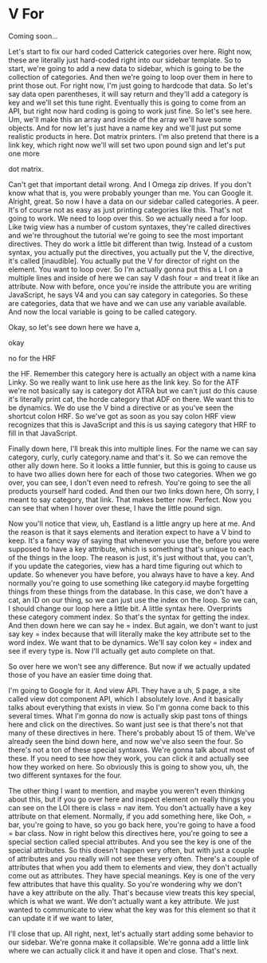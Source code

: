 # V For

Coming soon...

Let's start to fix our hard coded Catterick categories over here. Right now, these
are literally just hard-coded right into our sidebar template. So to start, we're
going to add a new data to sidebar, which is going to be the collection of
categories. And then we're going to loop over them in here to print those out. For
right now, I'm just going to hardcode that data. So let's say data open parentheses,
it will say return and they'll add a category is key and we'll set this tune right.
Eventually this is going to come from an API, but right now hard coding is going to
work just fine. So let's see here. Um, we'll make this an array and inside of the
array we'll have some objects. And for now let's just have a name key and we'll just
put some realistic products in here. Dot matrix printers. I'm also pretend that there
is a link key, which right now we'll will set two upon pound sign and let's put one
more

dot matrix.

Can't get that important detail wrong. And I Omega zip drives. If you don't know what
that is, you were probably younger than me. You can Google it. Alright, great. So now
I have a data on our sidebar called categories. A peer. It's of course not as easy as
just printing categories like this. That's not going to work. We need to loop over
this. So we actually need a for loop. Like twig view has a number of custom syntaxes,
they're called directives and we're throughout the tutorial we're going to see the
most important directives. They do work a little bit different than twig. Instead of
a custom syntax, you actually put the directives, you actually put the V, the
directive, it's called [inaudible]. You actually put the V for director of right on
the element. You want to loop over. So I'm actually gonna put this a L I on a
multiple lines and inside of here we can say V dash four = and treat it like an
attribute. Now with before, once you're inside the attribute you are writing
JavaScript, he says V4 and you can say category in categories. So these are
categories, data that we have and we can use any variable available. And now the
local variable is going to be called category.

Okay, so let's see down here we have a,

okay

no for the HRF

the HF. Remember this category here is actually an object with a name kina Linky. So
we really want to link use here as the link key. So for the ATF we're not basically
say is category dot ATRA but we can't just do this cause it's literally print cat,
the horde category that ADF on there. We want this to be dynamics. We do use the V
bind a directive or as you've seen the shortcut colon HRF. So we've got as soon as
you say colon HRF view recognizes that this is JavaScript and this is us saying
category that HRF to fill in that JavaScript.

Finally down here, I'll break this into multiple lines. For the name we can say
category, curly, curly category.name and that's it. So we can remove the other ally
down here. So it looks a little funnier, but this is going to cause us to have two
allies down here for each of those two categories. When we go over, you can see, I
don't even need to refresh. You're going to see the all products yourself hard coded.
And then our two links down here, Oh sorry, I meant to say category, that link. That
makes better now. Perfect. Now you can see that when I hover over these, I have the
little pound sign.

Now you'll notice that view, uh, Eastland is a little angry up here at me. And the
reason is that it says elements and iteration expect to have a V bind to keep. It's a
fancy way of saying that whenever you use the, before you were supposed to have a key
attribute, which is something that's unique to each of the things in the loop. The
reason is just, it's just without that, you can't, if you update the categories, view
has a hard time figuring out which to update. So whenever you have before, you always
have to have a key. And normally you're going to use something like category.id maybe
forgetting things from these things from the database. In this case, we don't have a
cat, an ID on our thing, so we can just use the index on the loop. So we can, I
should change our loop here a little bit. A little syntax here. Overprints these
category comment index. So that's the syntax for getting the index. And then down
here we can say he = index. But again, we don't want to just say key = index because
that will literally make the key attribute set to the word index. We want that to be
dynamics. We'll say colon key = index and see if every type is. Now I'll actually get
auto complete on that.

So over here we won't see any difference. But now if we actually updated those of you
have an easier time doing that.

I'm going to Google for it. And view API. They have a uh, S page, a site called view
dot component API, which I absolutely love. And it basically talks about everything
that exists in view. So I'm gonna come back to this several times. What I'm gonna do
now is actually skip past tons of things here and click on the directives. So want
just see is that there's not that many of these directives in here. There's probably
about 15 of them. We've already seen the bind down here, and now we've also seen the
four. So there's not a ton of these special syntaxes. We're gonna talk about most of
these. If you need to see how they work, you can click it and actually see how they
worked on here. So obviously this is going to show you, uh, the two different
syntaxes for the four.

The other thing I want to mention, and maybe you weren't even thinking about this,
but if you go over here and inspect element on really things you can see on the LOI
there is class = nav item. You don't actually have a key attribute on that element.
Normally, if you add something here, like Ooh, = bar, you're going to have, so you go
back here, you're going to have a food = bar class. Now in right below this
directives here, you're going to see a special section called special attributes. And
you see the key is one of the special attributes. So this doesn't happen very often,
but with just a couple of attributes and you really will not see these very often.
There's a couple of attributes that when you add them to elements and view, they
don't actually come out as attributes. They have special meanings. Key is one of the
very few attributes that have this quality. So you're wondering why we don't have a
key attribute on the ally. That's because view treats this key special, which is what
we want. We don't actually want a key attribute. We just wanted to communicate to
view what the key was for this element so that it can update it if we want to later,

I'll close that up. All right, next, let's actually start adding some behavior to our
sidebar. We're gonna make it collapsible. We're gonna add a little link where we can
actually click it and have it open and close. That's next.

